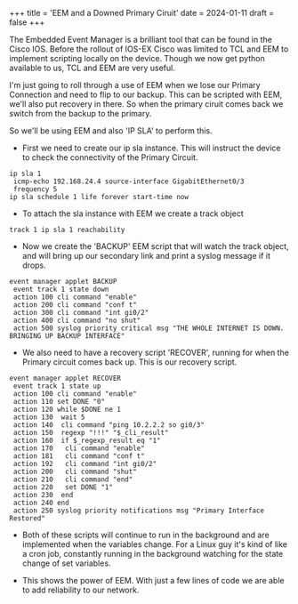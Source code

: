 +++
title = 'EEM and a Downed Primary Ciruit'
date  = 2024-01-11
draft = false
+++

The Embedded Event Manager is a brilliant tool that can be found in the Cisco IOS. Before the rollout of IOS-EX Cisco was limited to TCL and EEM to implement scripting locally on the device. Though we now get python available to us, TCL and EEM are very useful.

I'm just going to roll through a use of EEM when we lose our Primary Connection and need to flip to our backup. This can be scripted with EEM, we'll also put recovery in there. So when the primary ciruit comes back we switch from the backup to the primary.

So we'll be using EEM and also 'IP SLA' to perform this.

- First we need to create our ip sla instance. This will instruct the device to check the connectivity of the Primary Circuit.
```
ip sla 1
 icmp-echo 192.168.24.4 source-interface GigabitEthernet0/3
 frequency 5
ip sla schedule 1 life forever start-time now
```

- To attach the sla instance with EEM we create a track object
```
track 1 ip sla 1 reachability
```

- Now we create the 'BACKUP' EEM script that will watch the track object, and will bring up our secondary link and print a syslog message if it drops.
```
event manager applet BACKUP
 event track 1 state down
 action 100 cli command "enable"
 action 200 cli command "conf t"
 action 300 cli command "int gi0/2"
 action 400 cli command "no shut"
 action 500 syslog priority critical msg "THE WHOLE INTERNET IS DOWN. BRINGING UP BACKUP INTERFACE"
```

- We also need to have a recovery script 'RECOVER', running for when the Primary circuit comes back up. This is our recovery script.
```
event manager applet RECOVER
 event track 1 state up
 action 100 cli command "enable"
 action 110 set DONE "0"
 action 120 while $DONE ne 1
 action 130  wait 5
 action 140  cli command "ping 10.2.2.2 so gi0/3"
 action 150  regexp "!!!" "$_cli_result"
 action 160  if $_regexp_result eq "1"
 action 170   cli command "enable"
 action 181   cli command "conf t"
 action 192   cli command "int gi0/2"
 action 200   cli command "shut"
 action 210   cli command "end"
 action 220   set DONE "1"
 action 230  end
 action 240 end
 action 250 syslog priority notifications msg "Primary Interface Restored"
```

- Both of these scripts will continue to run in the background and are implemented when the variables change. For a Linux guy it's kind of like a cron job, constantly running in the background watching for the state change of set variables.

- This shows the power of EEM. With just a few lines of code we are able to add reliability to our network. 

